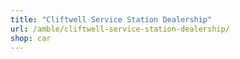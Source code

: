 ```yaml
---
title: "Cliftwell Service Station Dealership"
url: /amble/cliftwell-service-station-dealership/
shop: car
---
```


